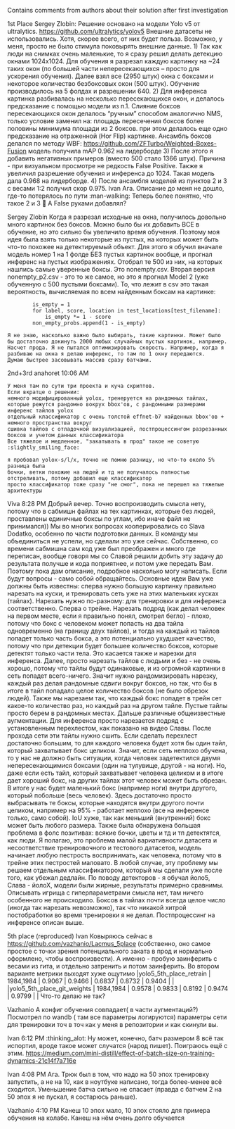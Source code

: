 Contains comments from authors about their solution after first investigation

1st Place 
  Sergey Zlobin:
      Решение основано на модели Yolo v5 от ultralytics.
      https://github.com/ultralytics/yolov5
      Внешние датасеты не использовались. Хотя, скорее всего, от них будет польза. Возможно, у меня, просто не было стимула поковырять внешние данные.
      1)     Так как люди на снимках очень маленькие, то я сразу решил делать детекцию окнами 1024x1024. Для обучения я разрезал каждую картинку на ~24 таких окон (по большей части непересекающихся – просто для ускорения обучения). Далее взял все (2950 штук) окна с боксами и некоторое количество безбоксовых окон (500 штук). Обучение производилось на 5 фолдах и разрешении 640.
      2)     Для инференса картинка разбивалась на несколько пересекающихся окон, и делалось предсказание с помощью модели из п.1. Слияние боксов пересекающихся окон делалось “ручным” способом аналогично NMS, только условие заменил на: площадь пересечения боксов более половины минимума площади из 2 боксов.
      при этом делалось еще одно предсказание на отраженной (Hor Flip) картинке. Ансамбль боксов делался по методу WBF:
      https://github.com/ZFTurbo/Weighted-Boxes-Fusion
      модель получила mAP 0.962 на лидерборде
      3)     После этого я добавить негативных примеров (вместо 500 стало 1366 штук). Причина - при визуальном просмотре не редкость False Positive. Также я увеличил разрешение обучения и инференса до 1024. Такая модель дала 0.968 на лидерборде.
      4)     После ансамбля моделей из пунктов 2 и 3 с весами 1:2 получил скор 0.975.
  Ivan
    Ага. Описание до меня не дошло, где-то потерялось по пути :man-walking:  Теперь более понятно, что такое 2 и 3 :slightly_smiling_face: А False руками добавлял?

  Sergey Zlobin
    Когда я разрезал исходные на окна, получилось довольно много картинок без боксов. Можно было бы их добавить ВСЕ в обучение, 
    но это сильно бы увеличило время обучения. Поэтому моя идея была взять только некоторые из пустых, на которых может быть что-то 
    похожее на детектируемый объект. Для этого я обучил вначале модель номер 1 на 1 фолде БЕЗ пустых картинок вообще, 
    и прогнал инференс на пустых изображениях. Отобрал те 500 из них, на которых нашлись самые уверенные боксы. Это nonempty.csv.
    Вторая версия  nonempty_p2.csv - это то же самое, но это я прогнал Model 2 (уже обученную с 500 пустыми боксами). 
    То, что лежит в csv это такая вероятность, вычисляемая по всем найденным боксам на картинке:
  ```
          is_empty = 1
          for label, score, location in test_locations[test_filename]:
              is_empty *= 1 - score
          non_empty_probs.append(1 - is_empty)
  ```
    Я не знаю, насколько важно было выбирать, такие картинки. Может было бы достаточно докинуть 2000 любых случайных пустых картинок, например.
    Насчет прода. Я не пытался оптимизировать скорость. Например, когда я разбиваю на окна я делаю инференс, то там по 1 окну передаются. 
    Думаю быстрее засовывать массив сразу батчами.
    
2nd+3rd
  anahoret  10:06 AM

    У меня там по сути три проекта и куча скриптов.
    Если вкратце о решении:
    немного модифицированный yolox, тренеруется на рандомных тайлах, которые режутся рандомно вокрух bbox'ов, с рандомными размерами
    инференс тайлов yolox
    отдельный классификатор с очень толстой effnet-b7 найденных bbox'ов + немного пространства вокруг
    сшивка тайлов с отладочной визуализацией, постпроцессингом разрезанных боксов и учетом данных классификатора
    Все тяжелое и медленное, "закатывать в прод" такое не советую :slightly_smiling_face:
    
    я пробовал yolox-s/l/x, точно не помню разницу, но что-то около 5% разница была
    бочки, ветки похожие на людей и тд не получалось полностью отстреливать, потому добавил еще классификатор
    просто классификатор тоже сразу "не смог", пока не перешел на тяжелые архитектуры

  Viva  8:28 PM
    Добрый вечер. Точно воспроизводить смысла нету, потому что в сабмишн файлах на тех картинках, которые без людей, проставлены единичные боксы по углам, ибо иначе файл не принимался))
    Мы во многих вопросах кооперировались со Slava Dodatko, особенно по части подготовки данных.
    В команду мы объединиться не успели, но сделали это уже сейчас. Собственно, со времени сабмишна сам код уже был преображен и много где переписан, вообще говоря мы со Славой решили добить эту задачу до результата получше и кода поприятнее, и потом уже передать Вам. Поэтому пока дам описание, подробное насколько могу написать. Если будут вопросы - само собой обращайтесь.
    Основные идеи Вам уже должны быть известны: сперва нужно большую картинку правильно нарезать на куски, и тренировать сеть уже на этих маленьких кусках (тайлах). Нарезать нужно по-разному: для тренировки и для инференса соответственно.
    Сперва о трейне. Нарезать подряд (как делал человек на первом месте, если я правильно понял, смотрел бегло) - плохо, потому что бокс с человеком может попасть на два тайла одновременно (на границу двух тайлов), и тогда на каждый из тайлов попадет только часть бокса, а это потенциально ухудшает качество, потому что при детекции будет большее количество боксов, которые детектят только части тела. Это касается также и нарезки для инференса. Далее, просто нарезать тайлов с людьми и без - не очень хорошо, потому что тайлы будут одинаковые, и из огромной картинки в сеть попадет всего-ничего. Значит нужно рандомизировать нарезку, каждый раз делая рандомные сдвиги вокруг боксов, но так, что бы в итоге в тайл попадало целое количество боксов (не было обрезок людей). Также мы нарезаем так, что каждый бокс попадет в трейн сет какое-то количество раз, но каждый раз на другом тайле. Пустые тайлы просто берем в рандомных местах. Дальше различные общеизвестные аугментации.
    Для инференса просто нарезается подряд с установленным перехлестом, как показано на видео Славы.  После прохода сети эти тайлы нужно сшить. Если сделать перехлест достаточно большим, то для каждого человека будет хотя бы один тайл, который захватывает бокс целиком. Значит, если сеть неплохо обучена, то у нас не должно быть  ситуации, когда человек задетектился двумя непересекающимися боксами (один на тулувище, другой - на ноги). Но, даже если есть тайл, который захватывает человека целиком и в итоге дает хороший бокс, на других тайлах этот человек может быть обрезан. В итоге у нас будет маленький бокс (например ноги) внутри другого, который побольше (весь человек). Здесь достаточно просто выбрасывать те боксы, которые находятся внутри другого почти целиком, например на 95% - работает неплохо (все на инференсе только, само собой).  IoU хуже, так как меньший (внутренний) бокс может быть любого размера. Также была обнаружена большая проблема в фолс позитивах: всякие бочки, цветы и тд и тп детектятся, как люди. Я полагаю, это проблема малой вариативности датасета и несоответствие тренировочного и тестового датасетов, модель начинает любую пестрость воспринимать, как человека, потому что в трейне этих пестростей маловато. В любой случае, эту проблему мы решаем отдельным классификатором, который мы сделали уже после того, как убежал дедлайн.
    По поводу детекторов - я обучал йоло5, Слава - йолоХ, модели были жирные, результаты примерно сравнимы. Описывать игрища с гиперпараметрами смысла нет, там ничего особенного не происходило. Боксов в тайлах почти всегда целое число (иногда так нарезать невозможно), так что никакой хитрой постобработки во время тренировки я не делал. Постпроцессинг на инференсе описан выше.


5th place (reproduced)
  Ivan
    Ковыряюсь сейчас в https://github.com/vazhanio/Lacmus_5place  (собственно, оно самое простое с точки зрения потенциального заката в прод и нормально оформлено, чтобы воспроизвести).
    А именно - пробую заинферить с весами из гита, и отдельно затренить и потом заинферить. Во втором варианте метрики выходят хуже ощутимо
    |yolo5_5th_place_retrain				   | 1984,1984 |   0.9067  | 0.9466   | 0.6837   | 0.8732   | 0.9404   | |
    |yolo5_5th_place_git_weights               | 1984,1984 |   0.9578  | 0.9833   | 0.8192   | 0.9474   | 0.9799   | |
    Что-то делаю не так?

  Vazhanio
    А конфиг обучения совпадает( в части аугментаций?)
    Посмотрел по wandb ( там все параметры логируются)  параметры сети для тренировки точ в точ как у меня в репозитории и как скинули вы.

  Ivan  6:12 PM
    :thinking_alot:  Ну может, конечно, батч размером 8 всё так испортил, вроде такое может случатся (народ пишет). 
    Поиграюсь ещё с этим.  https://medium.com/mini-distill/effect-of-batch-size-on-training-dynamics-21c14f7a716e

  Ivan  4:08 PM
    Ага. Трюк был в том, что надо на 50 эпох тренировку запустить, а не на 10, как в ноутбуке написано, тогда более-менее всё сходится. Уменьшение батча сильно не спасает (правда с батчем 2 на 50 эпох я не пускал, я состарюсь раньше).

  Vazhanio  4:10 PM
    Канеш 10 эпох мало, 10 эпох стояло для примера обучения на колабе. Канеш на нём очень долго обучается